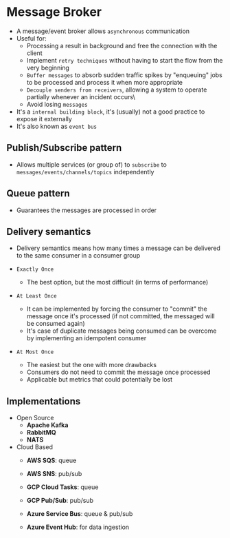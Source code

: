 # Message Broker

- A message/event broker allows `asynchronous` communication
- Useful for:
  - Processing a result in background and free the connection with the client
  - Implement `retry techniques` without having to start the flow from the very beginning
  - `Buffer messages` to absorb sudden traffic spikes by "enqueuing" jobs to be processed and process it when more appropriate
  - `Decouple senders from receivers`, allowing a system to operate partially whenever an incident occurs\
  - Avoid losing `messages`
- It's a `internal building block`, it's (usually) not a good practice to expose it externally
- It's also known as `event bus`

## Publish/Subscribe pattern

- Allows multiple services (or group of) to `subscribe` to `messages/events/channels/topics` independently

## Queue pattern

- Guarantees the messages are processed in order

## Delivery semantics

- Delivery semantics means how many times a message can be delivered to the same consumer in a consumer group

- `Exactly Once`
  - The best option, but the most difficult (in terms of performance)
- `At Least Once`
  - It can be implemented by forcing the consumer to "commit" the message once it's processed (if not committed, the messaged will be consumed again)
  - It's case of duplicate messages being consumed can be overcome by implementing an idempotent consumer
- `At Most Once`
  - The easiest but the one with more drawbacks
  - Consumers do not need to commit the message once processed
  - Applicable but metrics that could potentially be lost

## Implementations

- Open Source
  - **Apache Kafka**
  - **RabbitMQ**
  - **NATS**
- Cloud Based
  - **AWS SQS**: queue
  - **AWS SNS**: pub/sub

  - **GCP Cloud Tasks**: queue
  - **GCP Pub/Sub**: pub/sub

  - **Azure Service Bus**: queue & pub/sub
  - **Azure Event Hub**: for data ingestion

